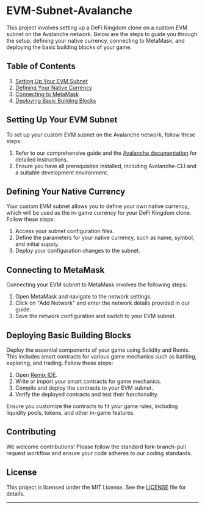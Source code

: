# EVM-Subnet-Avalanche

This project involves setting up a DeFi Kingdom clone on a custom EVM subnet on the Avalanche network. Below are the steps to guide you through the setup, defining your native currency, connecting to MetaMask, and deploying the basic building blocks of your game.

## Table of Contents
1. [Setting Up Your EVM Subnet](#setting-up-your-evm-subnet)
2. [Defining Your Native Currency](#defining-your-native-currency)
3. [Connecting to MetaMask](#connecting-to-metamask)
4. [Deploying Basic Building Blocks](#deploying-basic-building-blocks)

## Setting Up Your EVM Subnet
To set up your custom EVM subnet on the Avalanche network, follow these steps:

1. Refer to our comprehensive guide and the [Avalanche documentation](https://docs.avax.network/) for detailed instructions.
2. Ensure you have all prerequisites installed, including Avalanche-CLI and a suitable development environment.

## Defining Your Native Currency
Your custom EVM subnet allows you to define your own native currency, which will be used as the in-game currency for your DeFi Kingdom clone. Follow these steps:

1. Access your subnet configuration files.
2. Define the parameters for your native currency, such as name, symbol, and initial supply.
3. Deploy your configuration changes to the subnet.

## Connecting to MetaMask
Connecting your EVM subnet to MetaMask involves the following steps:

1. Open MetaMask and navigate to the network settings.
2. Click on "Add Network" and enter the network details provided in our guide.
3. Save the network configuration and switch to your EVM subnet.

## Deploying Basic Building Blocks
Deploy the essential components of your game using Solidity and Remix. This includes smart contracts for various game mechanics such as battling, exploring, and trading. Follow these steps:

1. Open [Remix IDE](https://remix.ethereum.org/).
2. Write or import your smart contracts for game mechanics.
3. Compile and deploy the contracts to your EVM subnet.
4. Verify the deployed contracts and test their functionality.

Ensure you customize the contracts to fit your game rules, including liquidity pools, tokens, and other in-game features.

## Contributing
We welcome contributions! Please follow the standard fork-branch-pull request workflow and ensure your code adheres to our coding standards.

## License
This project is licensed under the MIT License. See the [LICENSE](LICENSE) file for details.

---
